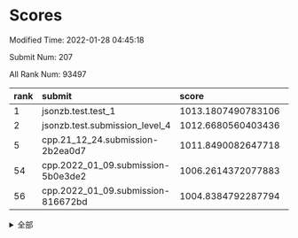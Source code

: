 # Scores

Modified Time: 2022-01-28 04:45:18

Submit Num: 207

All Rank Num: 93497

| rank |               submit               |       score        |       sigma        | pk_num |
| :--- | :--------------------------------- | :----------------- | :----------------- | :----- |
| 1    | jsonzb.test.test_1                 | 1013.1807490783106 | 0.8051731002910059 | 1803   |
| 2    | jsonzb.test.submission_level_4     | 1012.6680560403436 | 0.7974260285635631 | 1809   |
| 5    | cpp.21_12_24.submission-2b2ea0d7   | 1011.8490082647718 | 0.7727756436581835 | 1809   |
| 54   | cpp.2022_01_09.submission-5b0e3de2 | 1006.2614372077883 | 0.7288754599574858 | 1807   |
| 56   | cpp.2022_01_09.submission-816672bd | 1004.8384792287794 | 0.7122702166966172 | 1806   |


<details>
<summary>全部</summary>

| rank |                 submit                 |       score        |       sigma        | pk_num |
| :--- | :------------------------------------- | :----------------- | :----------------- | :----- |
| 1    | jsonzb.test.test_1                     | 1013.1807490783106 | 0.8051731002910059 | 1803   |
| 2    | jsonzb.test.submission_level_4         | 1012.6680560403436 | 0.7974260285635631 | 1809   |
| 3    | gobigger.level_3.submission_level_3_9  | 1012.22216705157   | 0.8085505533348724 | 1802   |
| 4    | gobigger.level_3.submission_level_3_5  | 1012.1089916900446 | 0.7940311652384475 | 1809   |
| 5    | cpp.21_12_24.submission-2b2ea0d7       | 1011.8490082647718 | 0.7727756436581835 | 1809   |
| 6    | gobigger.level_3.submission_level_3_31 | 1011.3223752743204 | 0.7563113916021414 | 1811   |
| 7    | gobigger.level_3.submission_level_3_26 | 1011.2683470036649 | 0.786913592110514  | 1806   |
| 8    | gobigger.level_3.submission_level_3_38 | 1011.0205903550914 | 0.773943684575752  | 1813   |
| 9    | gobigger.level_3.submission_level_3_6  | 1010.9584394089259 | 0.7529190222333617 | 1806   |
| 10   | gobigger.level_3.submission_level_3_22 | 1010.9044687904894 | 0.7770231350564316 | 1807   |
| 11   | gobigger.level_3.submission_level_3_29 | 1010.7708729032779 | 0.767791934989752  | 1802   |
| 12   | gobigger.level_3.submission_level_3_4  | 1010.7520369387559 | 0.7695468075864658 | 1810   |
| 13   | gobigger.level_3.submission_level_3_34 | 1010.7425822672163 | 0.7422564638260305 | 1805   |
| 14   | gobigger.level_3.submission_level_3_3  | 1010.5807078128444 | 0.7952359526571489 | 1807   |
| 15   | gobigger.level_3.submission_level_3_14 | 1010.4427238469663 | 0.765178206983579  | 1812   |
| 16   | gobigger.level_3.submission_level_3_8  | 1010.4051894243694 | 0.7851540350875372 | 1808   |
| 17   | gobigger.level_3.submission_level_3_47 | 1010.35248965728   | 0.765868477632498  | 1811   |
| 18   | gobigger.level_3.submission_level_3_17 | 1010.2937731467741 | 0.7593354941453898 | 1807   |
| 19   | gobigger.level_3.submission_level_3_11 | 1010.2797950276697 | 0.7475087434379997 | 1804   |
| 20   | gobigger.level_3.submission_level_3_12 | 1010.1827965920236 | 0.7551537788081145 | 1811   |
| 21   | gobigger.level_3.submission_level_3_44 | 1010.0976840030085 | 0.7860849714670919 | 1808   |
| 22   | gobigger.level_3.submission_level_3_39 | 1010.0554722148928 | 0.7294292324259741 | 1806   |
| 23   | gobigger.level_3.submission_level_3_23 | 1009.9527582229774 | 0.7576180458375379 | 1808   |
| 24   | gobigger.level_3.submission_level_3_2  | 1009.9167121991898 | 0.7660692795428707 | 1805   |
| 25   | gobigger.level_3.submission_level_3_21 | 1009.8740431988184 | 0.7485152514281164 | 1805   |
| 26   | gobigger.level_3.submission_level_3_30 | 1009.7673971228829 | 0.7469565451085189 | 1808   |
| 27   | gobigger.level_3.submission_level_3_20 | 1009.7014933642024 | 0.7478597139008215 | 1809   |
| 28   | gobigger.level_3.submission_level_3_19 | 1009.6451623995757 | 0.7416764062053682 | 1809   |
| 29   | gobigger.level_3.submission_level_3_27 | 1009.5724151195001 | 0.7492842383649887 | 1813   |
| 30   | gobigger.level_3.submission_level_3_16 | 1009.5611250194357 | 0.7523877546186718 | 1803   |
| 31   | gobigger.level_3.submission_level_3_43 | 1009.499253058536  | 0.7489588602657532 | 1809   |
| 32   | gobigger.level_3.submission_level_3_32 | 1009.4586762649504 | 0.7707797294890186 | 1806   |
| 33   | gobigger.level_3.submission_level_3_45 | 1009.4433621719675 | 0.7503389888646482 | 1808   |
| 34   | gobigger.level_3.submission_level_3_48 | 1009.3456852802947 | 0.7526801662622833 | 1803   |
| 35   | gobigger.level_3.submission_level_3_46 | 1009.3441202773138 | 0.7590690270102399 | 1812   |
| 36   | gobigger.level_3.submission_level_3_1  | 1009.34163419469   | 0.7543750467239212 | 1807   |
| 37   | gobigger.level_3.submission_level_3_36 | 1009.2811245091821 | 0.7408564400709454 | 1806   |
| 38   | gobigger.level_3.submission_level_3_15 | 1009.230690893201  | 0.7315919672642879 | 1808   |
| 39   | gobigger.level_3.submission_level_3_13 | 1009.0687885045171 | 0.7521346815058562 | 1808   |
| 40   | gobigger.level_3.submission_level_3_37 | 1009.0184594469658 | 0.7618091258078495 | 1803   |
| 41   | gobigger.level_3.submission_level_3_35 | 1009.0106386479566 | 0.7639178037630396 | 1805   |
| 42   | gobigger.level_3.submission_level_3_0  | 1008.9933407710341 | 0.7625661555233502 | 1803   |
| 43   | gobigger.level_3.submission_level_3_28 | 1008.9531204664702 | 0.7423229293576308 | 1807   |
| 44   | gobigger.level_3.submission_level_3_24 | 1008.9397229213564 | 0.7519945906829608 | 1801   |
| 45   | gobigger.level_3.submission_level_3_33 | 1008.7942917519874 | 0.7395276157981112 | 1809   |
| 46   | gobigger.level_3.submission_level_3_7  | 1008.6724518556022 | 0.7517357489349701 | 1809   |
| 47   | gobigger.level_3.submission_level_3_18 | 1008.5727283432557 | 0.7366696210444793 | 1805   |
| 48   | gobigger.level_3.submission_level_3_40 | 1008.5473715638143 | 0.7295099605090185 | 1807   |
| 49   | gobigger.level_3.submission_level_3_10 | 1008.4890928032728 | 0.7374476419499297 | 1807   |
| 50   | gobigger.level_3.submission_level_3_41 | 1008.3989385234277 | 0.7440968725163752 | 1811   |
| 51   | gobigger.level_3.submission_level_3_42 | 1008.1796802741256 | 0.7676973341699628 | 1805   |
| 52   | gobigger.level_3.submission_level_3_25 | 1008.099789934123  | 0.7359897233658566 | 1806   |
| 53   | gobigger.level_3.submission_level_3_49 | 1007.8602220494653 | 0.7375490204961743 | 1806   |
| 54   | cpp.2022_01_09.submission-5b0e3de2     | 1006.2614372077883 | 0.7288754599574858 | 1807   |
| 55   | gobigger.level_1.submission_level_1_21 | 1005.4734517709772 | 0.738814038486113  | 1811   |
| 56   | cpp.2022_01_09.submission-816672bd     | 1004.8384792287794 | 0.7122702166966172 | 1806   |
| 57   | gobigger.level_1.submission_level_1_30 | 1004.4740558014573 | 0.7253956982205173 | 1807   |
| 58   | gobigger.level_1.submission_level_1_0  | 1004.4730050282318 | 0.7152678343963579 | 1813   |
| 59   | gobigger.level_1.submission_level_1_39 | 1004.1902021877908 | 0.7080527826534775 | 1807   |
| 60   | gobigger.level_1.submission_level_1_5  | 1004.1842958861224 | 0.7356833816276    | 1806   |
| 61   | gobigger.level_1.submission_level_1_3  | 1004.0865375583885 | 0.7193238540585446 | 1808   |
| 62   | gobigger.level_1.submission_level_1_41 | 1004.0473352825069 | 0.7104817632936652 | 1802   |
| 63   | gobigger.level_1.submission_level_1_36 | 1003.9405079650065 | 0.7116776888606905 | 1810   |
| 64   | gobigger.level_1.submission_level_1_23 | 1003.9235456113659 | 0.7179166785486799 | 1805   |
| 65   | gobigger.level_1.submission_level_1_45 | 1003.886682230276  | 0.7220778755144305 | 1811   |
| 66   | gobigger.level_1.submission_level_1_16 | 1003.8443507589809 | 0.7214498338080116 | 1811   |
| 67   | gobigger.level_1.submission_level_1_34 | 1003.7931955354892 | 0.7150593126497276 | 1803   |
| 68   | gobigger.level_1.submission_level_1_11 | 1003.7557359879976 | 0.714167921077936  | 1806   |
| 69   | gobigger.level_1.submission_level_1_18 | 1003.7493517180901 | 0.7157373793806363 | 1806   |
| 70   | gobigger.level_1.submission_level_1_7  | 1003.7354851759662 | 0.7156548883634483 | 1804   |
| 71   | gobigger.level_1.submission_level_1_4  | 1003.7126918371303 | 0.7107375835559003 | 1803   |
| 72   | gobigger.level_1.submission_level_1_22 | 1003.6658268933516 | 0.7109086335308122 | 1811   |
| 73   | gobigger.level_1.submission_level_1_19 | 1003.5766968305775 | 0.7196651565325984 | 1808   |
| 74   | gobigger.level_1.submission_level_1_40 | 1003.5697697488373 | 0.7039101959458945 | 1807   |
| 75   | gobigger.level_1.submission_level_1_25 | 1003.537011428941  | 0.7186305734208177 | 1809   |
| 76   | gobigger.level_1.submission_level_1_47 | 1003.4491616825205 | 0.7091089715720521 | 1809   |
| 77   | gobigger.level_1.submission_level_1_28 | 1003.4403747853128 | 0.7032316750492592 | 1809   |
| 78   | gobigger.level_1.submission_level_1_2  | 1003.4076131170727 | 0.7093582659303862 | 1805   |
| 79   | gobigger.level_1.submission_level_1_6  | 1003.3853688374126 | 0.7193334961927103 | 1805   |
| 80   | gobigger.level_1.submission_level_1_32 | 1003.3581968195899 | 0.7148431938980666 | 1806   |
| 81   | gobigger.level_1.submission_level_1_14 | 1003.3510904817518 | 0.7088596565476529 | 1804   |
| 82   | gobigger.level_1.submission_level_1_26 | 1003.2562105180675 | 0.7160417643193205 | 1807   |
| 83   | gobigger.level_1.submission_level_1_1  | 1003.2454236484081 | 0.7187056430064327 | 1804   |
| 84   | gobigger.level_1.submission_level_1_17 | 1003.1800309338598 | 0.7063881322262034 | 1805   |
| 85   | gobigger.level_1.submission_level_1_31 | 1003.1679985491207 | 0.7247494349573633 | 1806   |
| 86   | gobigger.level_1.submission_level_1_9  | 1003.1410183864441 | 0.7072087972492664 | 1807   |
| 87   | gobigger.level_1.submission_level_1_44 | 1003.1156991206218 | 0.7127029417556283 | 1806   |
| 88   | gobigger.level_1.submission_level_1_33 | 1003.0446633994321 | 0.7069317921378602 | 1805   |
| 89   | gobigger.level_1.submission_level_1_20 | 1003.0317445215426 | 0.7229589725917652 | 1806   |
| 90   | gobigger.level_1.submission_level_1_10 | 1003.0176670973349 | 0.7145040927002863 | 1807   |
| 91   | gobigger.level_1.submission_level_1_46 | 1002.8850471433097 | 0.7366747639874416 | 1799   |
| 92   | gobigger.level_1.submission_level_1_48 | 1002.8418572532552 | 0.7156234286516356 | 1806   |
| 93   | gobigger.level_1.submission_level_1_15 | 1002.8340384769781 | 0.7134805924882023 | 1805   |
| 94   | gobigger.level_1.submission_level_1_43 | 1002.828610074746  | 0.7058780131689588 | 1806   |
| 95   | gobigger.level_1.submission_level_1_8  | 1002.7802792868722 | 0.7287660838024785 | 1810   |
| 96   | gobigger.level_1.submission_level_1_27 | 1002.6603114647268 | 0.7075057910333166 | 1807   |
| 97   | gobigger.level_1.submission_level_1_42 | 1002.6380248112202 | 0.712356409228305  | 1809   |
| 98   | gobigger.level_1.submission_level_1_38 | 1002.5799138923832 | 0.7188039921020445 | 1803   |
| 99   | gobigger.level_1.submission_level_1_49 | 1002.3724279869857 | 0.7076596487723231 | 1809   |
| 100  | gobigger.level_1.submission_level_1_29 | 1002.3059494806448 | 0.7085514707627708 | 1805   |
| 101  | gobigger.level_1.submission_level_1_24 | 1002.1331489254576 | 0.7096986177758918 | 1810   |
| 102  | gobigger.level_1.submission_level_1_13 | 1002.0137512386707 | 0.7169281662077245 | 1805   |
| 103  | gobigger.level_1.submission_level_1_37 | 1001.9976607526977 | 0.7204212157568104 | 1811   |
| 104  | gobigger.level_1.submission_level_1_12 | 1001.5936170313256 | 0.7166142967688734 | 1811   |
| 105  | gobigger.level_1.submission_level_1_35 | 1001.1313582584469 | 0.7049382037752625 | 1808   |
| 106  | gobigger.random.submission_random_48   | 997.9250773741823  | 0.7063717750893533 | 1805   |
| 107  | gobigger.random.submission_random_39   | 997.3269786106215  | 0.7102350300941914 | 1805   |
| 108  | gobigger.random.submission_random_30   | 997.303696731405   | 0.7021146298497797 | 1810   |
| 109  | gobigger.random.submission_random_47   | 997.1967987186831  | 0.7018712024702743 | 1803   |
| 110  | gobigger.random.submission_random_44   | 997.1899357968375  | 0.6968260095305145 | 1811   |
| 111  | gobigger.random.submission_random_26   | 997.0459528946309  | 0.713488403013171  | 1806   |
| 112  | gobigger.random.submission_random_46   | 996.8503021532387  | 0.7083673088123614 | 1802   |
| 113  | gobigger.random.submission_random_29   | 996.7428155636179  | 0.7003074592805008 | 1804   |
| 114  | gobigger.random.submission_random_45   | 996.6425899372874  | 0.7022129087116286 | 1807   |
| 115  | gobigger.random.submission_random_9    | 996.6189508943432  | 0.7050092152347851 | 1809   |
| 116  | gobigger.random.submission_random_14   | 996.577433889665   | 0.7128243945394993 | 1805   |
| 117  | gobigger.random.submission_random_28   | 996.554787228606   | 0.7138833184264909 | 1810   |
| 118  | gobigger.random.submission_random_6    | 996.4914875597376  | 0.7146296199385924 | 1809   |
| 119  | gobigger.random.submission_random_35   | 996.4653377520006  | 0.7077671623725212 | 1806   |
| 120  | gobigger.random.submission_random_33   | 996.4643037023537  | 0.7184050622932856 | 1809   |
| 121  | gobigger.random.submission_random_23   | 996.4521364967396  | 0.7239002610059744 | 1804   |
| 122  | gobigger.random.submission_random_13   | 996.3357216651629  | 0.6932433008705675 | 1808   |
| 123  | gobigger.random.submission_random_16   | 996.3215893357802  | 0.7142713710550175 | 1805   |
| 124  | gobigger.random.submission_random_18   | 996.2467338697692  | 0.7196085753935187 | 1807   |
| 125  | gobigger.random.submission_random_19   | 996.2375814096375  | 0.7134207102011279 | 1807   |
| 126  | gobigger.random.submission_random_40   | 996.0664503555687  | 0.6901390048477428 | 1803   |
| 127  | gobigger.random.submission_random_7    | 996.0510245043893  | 0.7091489464657862 | 1807   |
| 128  | gobigger.random.submission_random_8    | 995.9086804096336  | 0.7235932040697436 | 1806   |
| 129  | gobigger.random.submission_random_3    | 995.89388469989    | 0.7158838958854263 | 1807   |
| 130  | gobigger.random.submission_random_0    | 995.8878886736701  | 0.7038143536483243 | 1802   |
| 131  | gobigger.random.submission_random_41   | 995.8778445141533  | 0.7181284703197842 | 1805   |
| 132  | gobigger.random.submission_random_38   | 995.8777251560682  | 0.7078311767299231 | 1808   |
| 133  | gobigger.random.submission_random_27   | 995.8480631355922  | 0.705467724947264  | 1802   |
| 134  | gobigger.random.submission_random_11   | 995.8219453291737  | 0.7099023178561646 | 1803   |
| 135  | gobigger.random.submission_random_17   | 995.8210423628661  | 0.7230739418141415 | 1812   |
| 136  | gobigger.random.submission_random_5    | 995.8126033190358  | 0.70359855589219   | 1807   |
| 137  | gobigger.random.submission_random_15   | 995.5323393997695  | 0.7078103558387648 | 1809   |
| 138  | gobigger.random.submission_random_22   | 995.4726648574108  | 0.7080524209332656 | 1809   |
| 139  | gobigger.random.submission_random_1    | 995.4641825307325  | 0.7159380693461938 | 1805   |
| 140  | gobigger.random.submission_random_12   | 995.4507597907607  | 0.698977122258572  | 1810   |
| 141  | gobigger.random.submission_random_24   | 995.390752936328   | 0.7169830783712888 | 1807   |
| 142  | gobigger.random.submission_random_43   | 995.3150379766766  | 0.7025740567894703 | 1807   |
| 143  | gobigger.random.submission_random_49   | 995.2542849400216  | 0.7087947180664982 | 1803   |
| 144  | gobigger.random.submission_random_32   | 995.2307407724683  | 0.7282110993702656 | 1803   |
| 145  | gobigger.random.submission_random_37   | 995.2210496940618  | 0.7149406717194838 | 1808   |
| 146  | gobigger.random.submission_random_4    | 995.1970591351397  | 0.7011118428236963 | 1810   |
| 147  | gobigger.random.submission_random_10   | 995.0388169773203  | 0.7221850492913963 | 1810   |
| 148  | gobigger.random.submission_random_31   | 994.8851290168205  | 0.7098761975697191 | 1807   |
| 149  | gobigger.random.submission_random_2    | 994.8628608644818  | 0.7028518560208469 | 1807   |
| 150  | gobigger.random.submission_random_36   | 994.8310848518634  | 0.7170745211497332 | 1810   |
| 151  | gobigger.random.submission_random_21   | 994.7629821520042  | 0.7040282781420187 | 1809   |
| 152  | gobigger.random.submission_random_34   | 994.7442690464675  | 0.7185931922617756 | 1809   |
| 153  | gobigger.level_2.submission_level_2_26 | 994.712481305205   | 0.7327987752386466 | 1805   |
| 154  | gobigger.random.submission_random_25   | 994.5590560613153  | 0.721606315775367  | 1809   |
| 155  | gobigger.random.submission_random_20   | 994.4400584629949  | 0.7188509318617958 | 1810   |
| 156  | gobigger.random.submission_random_42   | 994.3062443964455  | 0.7097089174628132 | 1806   |
| 157  | gobigger.level_2.submission_level_2_9  | 994.1672311084377  | 0.7249167043420836 | 1806   |
| 158  | gobigger.level_2.submission_level_2_10 | 993.8771470263115  | 0.724889131625683  | 1809   |
| 159  | gobigger.level_2.submission_level_2_25 | 993.5628399108724  | 0.7351782708100773 | 1806   |
| 160  | gobigger.level_2.submission_level_2_36 | 993.4780658041133  | 0.7560713126484689 | 1806   |
| 161  | gobigger.level_2.submission_level_2_21 | 993.3043737592719  | 0.76165166430896   | 1807   |
| 162  | gobigger.level_2.submission_level_2_0  | 993.2840775836024  | 0.7230207710986121 | 1812   |
| 163  | gobigger.level_2.submission_level_2_17 | 993.2407660101796  | 0.7612494868034141 | 1808   |
| 164  | gobigger.level_2.submission_level_2_23 | 993.1186038696254  | 0.7325054064200937 | 1809   |
| 165  | gobigger.level_2.submission_level_2_45 | 992.8719886736851  | 0.7553725348703715 | 1802   |
| 166  | gobigger.level_2.submission_level_2_32 | 992.7291830086639  | 0.7383767822445652 | 1809   |
| 167  | gobigger.level_2.submission_level_2_16 | 992.654448905916   | 0.7583685196883795 | 1803   |
| 168  | gobigger.level_2.submission_level_2_34 | 992.6410653240212  | 0.7493451235885734 | 1805   |
| 169  | gobigger.level_2.submission_level_2_4  | 992.4048160309047  | 0.738616260857744  | 1807   |
| 170  | gobigger.level_2.submission_level_2_43 | 992.3720957218303  | 0.7407975936432227 | 1803   |
| 171  | gobigger.level_2.submission_level_2_44 | 992.3352335360175  | 0.7502008947970077 | 1805   |
| 172  | gobigger.level_2.submission_level_2_11 | 992.294157914519   | 0.7209617763232066 | 1804   |
| 173  | gobigger.level_2.submission_level_2_18 | 992.2912533429553  | 0.7378245857106813 | 1808   |
| 174  | gobigger.level_2.submission_level_2_48 | 992.2729533563528  | 0.7493264783780955 | 1805   |
| 175  | gobigger.level_2.submission_level_2_22 | 992.1905659749245  | 0.7486459675068291 | 1808   |
| 176  | gobigger.level_2.submission_level_2_19 | 992.1873900994467  | 0.738684575401652  | 1810   |
| 177  | gobigger.level_2.submission_level_2_41 | 992.1778577871153  | 0.7578788050262012 | 1806   |
| 178  | gobigger.level_2.submission_level_2_7  | 992.1749580596072  | 0.7429714387550245 | 1809   |
| 179  | gobigger.level_2.submission_level_2_37 | 992.1687364486091  | 0.7416033443603933 | 1806   |
| 180  | gobigger.level_2.submission_level_2_39 | 992.1597930689928  | 0.7458383594271122 | 1808   |
| 181  | gobigger.level_2.submission_level_2_28 | 992.0867204322115  | 0.7602097475067514 | 1808   |
| 182  | gobigger.level_2.submission_level_2_8  | 992.073914096693   | 0.7565081252675182 | 1807   |
| 183  | gobigger.level_2.submission_level_2_38 | 992.0059231748314  | 0.7470344115882868 | 1807   |
| 184  | gobigger.level_2.submission_level_2_46 | 991.9050953312365  | 0.762613650802209  | 1813   |
| 185  | gobigger.level_2.submission_level_2_27 | 991.8726703567164  | 0.7445186964804797 | 1810   |
| 186  | gobigger.level_2.submission_level_2_30 | 991.8592353414286  | 0.7523700393077751 | 1806   |
| 187  | gobigger.level_2.submission_level_2_13 | 991.8564567301412  | 0.7507099416193096 | 1806   |
| 188  | gobigger.level_2.submission_level_2_49 | 991.7196369353035  | 0.7467242346743961 | 1800   |
| 189  | gobigger.level_2.submission_level_2_40 | 991.5640456674995  | 0.7576732674765807 | 1798   |
| 190  | gobigger.level_2.submission_level_2_12 | 991.56127044627    | 0.7469646740844604 | 1803   |
| 191  | gobigger.level_2.submission_level_2_42 | 991.5593121260418  | 0.7387077433988558 | 1807   |
| 192  | gobigger.level_2.submission_level_2_31 | 991.5135001940932  | 0.7594260992560259 | 1804   |
| 193  | gobigger.level_2.submission_level_2_3  | 991.4132830897678  | 0.7504080902691311 | 1799   |
| 194  | gobigger.level_2.submission_level_2_14 | 991.3275659189268  | 0.7577266604017339 | 1805   |
| 195  | gobigger.level_2.submission_level_2_33 | 991.3177919268503  | 0.7557595303806037 | 1806   |
| 196  | gobigger.level_2.submission_level_2_24 | 991.2935432879269  | 0.7432707938597198 | 1807   |
| 197  | gobigger.level_2.submission_level_2_47 | 991.2647996493295  | 0.7448606500194896 | 1805   |
| 198  | gobigger.level_2.submission_level_2_29 | 991.1853484594435  | 0.7394834658552364 | 1805   |
| 199  | gobigger.level_2.submission_level_2_35 | 991.1083404894241  | 0.7862373208004413 | 1804   |
| 200  | gobigger.level_2.submission_level_2_1  | 991.0586211847075  | 0.7739143093690737 | 1811   |
| 201  | gobigger.level_2.submission_level_2_6  | 990.9991897826064  | 0.7483032801993225 | 1804   |
| 202  | gobigger.level_2.submission_level_2_15 | 990.9341106306449  | 0.760863358189564  | 1800   |
| 203  | gobigger.level_2.submission_level_2_2  | 990.911831481659   | 0.7531106627665992 | 1806   |
| 204  | gobigger.level_2.submission_level_2_5  | 990.7363935577873  | 0.7680258949743346 | 1811   |
| 205  | gobigger.level_2.submission_level_2_20 | 989.8353877450444  | 0.7767925567781072 | 1808   |
| 206  | gobigger.none.submission_none_1        | 978.1985925721845  | 1.2389773030370117 | 1805   |
| 207  | gobigger.none.submission_none_0        | 975.1323460689744  | 1.4365813554640192 | 1805   |

</details>